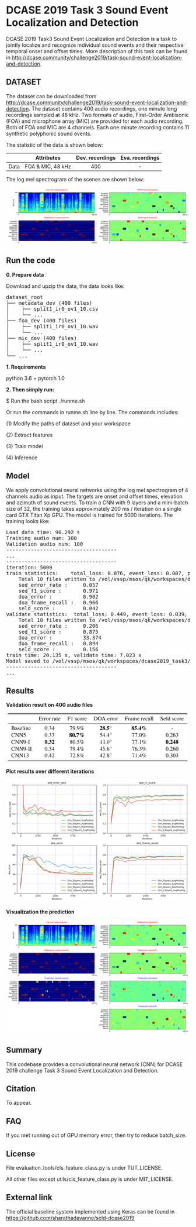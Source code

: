 # DCASE 2019 Task 3 Sound Event Localization and Detection

DCASE 2019 Task3 Sound Event Localization and Detection is a task to jointly localize and recognize individual sound events and their respective temporal onset and offset times. More description of this task can be found in http://dcase.community/challenge2019/task-sound-event-localization-and-detection.

## DATASET
The dataset can be downloaded from http://dcase.community/challenge2019/task-sound-event-localization-and-detection. The dataset contains 400 audio recordings, one minute long recordings sampled at 48 kHz. Two formats of audio, First-Order Ambisonic (FOA) and microphone array (MIC) are provided for each audio recording. Both of FOA and MIC are 4 channels. Each one minute recording contains 11 synthetic polyphonic sound events. 

The statistic of the data is shown below:

|      |     Attributes    | Dev. recordings | Eva. recordings |
|:----:|:-----------------:|:---------------:|:---------------:|
| Data | FOA & MIC, 48 kHz |       400       |        -        |

The log mel spectrogram of the scenes are shown below:

<img src="appendixes/split1_ir0_ov1_1_ref.png">

## Run the code

**0. Prepare data** 

Download and upzip the data, the data looks like:

<pre>
dataset_root
├── metadata_dev (400 files)
│    ├── split1_ir0_ov1_10.csv
│    └── ...
├── foa_dev (400 files)
│    ├── split1_ir0_ov1_10.wav
│    └── ...
├── mic_dev (400 files)
│    ├── split1_ir0_ov1_10.wav
│    └── ...
└── ...
</pre>

**1. Requirements** 

python 3.6 + pytorch 1.0

**2. Then simply run:**

$ Run the bash script ./runme.sh

Or run the commands in runme.sh line by line. The commands includes:

(1) Modify the paths of dataset and your workspace

(2) Extract features

(3) Train model

(4) Inference

## Model
We apply convolutional neural networks using the log mel spectrogram of 4 channels audio as input. The targets are onset and offset times, elevation and azimuth of sound events. To train a CNN with 9 layers and a mini-batch size of 32, the training takes approximately 200 ms / iteration on a single card GTX Titan Xp GPU. The model is trained for 5000 iterations. The training looks like:

<pre>
Load data time: 90.292 s
Training audio num: 300
Validation audio num: 100
------------------------------------
...
------------------------------------
iteration: 5000
train statistics:    total_loss: 0.076, event_loss: 0.007, position_loss: 0.069
    Total 10 files written to /vol/vssp/msos/qk/workspaces/dcase2019_task3/_temp/submissions/main/Cnn_9layers_foa_dev_logmel_64frames_64melbins
    sed_error_rate :     0.057
    sed_f1_score :       0.971
    doa_error :          8.902
    doa_frame_recall :   0.966
    seld_score :         0.042
validate statistics:  total_loss: 0.449, event_loss: 0.039, position_loss: 0.409
    Total 10 files written to /vol/vssp/msos/qk/workspaces/dcase2019_task3/_temp/submissions/main/Cnn_9layers_foa_dev_logmel_64frames_64melbins
    sed_error_rate :     0.206
    sed_f1_score :       0.875
    doa_error :          33.374
    doa_frame_recall :   0.894
    seld_score :         0.156
train time: 20.135 s, validate time: 7.023 s
Model saved to /vol/vssp/msos/qk/workspaces/dcase2019_task3/models/main/Cnn_9layers_foa_dev_logmel_64frames_64melbins/holdout_fold=1/md_5000_iters.pth
------------------------------------
...
</pre>

## Results

**Validation result on 400 audio files**

<img src="appendixes/results.png" width="500">

**Plot results over different iterations**

<img src="appendixes/fold1_plot.png">

**Visualization the prediction**

<img src="appendixes/split1_ir0_ov1_1_pred.png">

## Summary
This codebase provides a convolutional neural network (CNN) for DCASE 2019 challenge Task 3 Sound Event Localization and Detection. 

## Citation
To appear. 

## FAQ
If you met running out of GPU memory error, then try to reduce batch_size. 

## License
File evaluation_tools/cls_feature_class.py is under TUT_LICENSE. 

All other files except utils/cls_feature_class.py is under MIT_LICENSE. 

## External link

The official baseline system implemented using Keras can be found in https://github.com/sharathadavanne/seld-dcase2019
